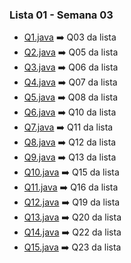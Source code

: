 ### Lista 01 - Semana 03

- [Q1.java](./Q1.java) ➡️ Q03 da lista
- [Q2.java](./Q2.java) ➡️ Q05 da lista
- [Q3.java](./Q3.java) ➡️ Q06 da lista
- [Q4.java](./Q4.java) ➡️ Q07 da lista
- [Q5.java](./Q5.java) ➡️ Q08 da lista
- [Q6.java](./Q6.java) ➡️ Q10 da lista
- [Q7.java](./Q7.java) ➡️ Q11 da lista
- [Q8.java](./Q8.java) ➡️ Q12 da lista
- [Q9.java](./Q9.java) ➡️ Q13 da lista
- [Q10.java](./Q10.java) ➡️ Q15 da lista
- [Q11.java](./Q11.java) ➡️ Q16 da lista
- [Q12.java](./Q12.java) ➡️ Q19 da lista
- [Q13.java](./Q13.java) ➡️ Q20 da lista
- [Q14.java](./Q14.java) ➡️ Q22 da lista
- [Q15.java](./Q15.java) ➡️ Q23 da lista